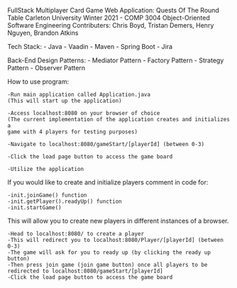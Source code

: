 FullStack Multiplayer Card Game Web Application: Quests Of The Round Table
Carleton University Winter 2021 - COMP 3004 Object-Oriented Software Engineering
Contributers: Chris Boyd, Tristan Demers, Henry Nguyen, Brandon Atkins

Tech Stack:
	- Java
	- Vaadin
	- Maven
	- Spring Boot
	- Jira

Back-End Design Patterns:
	- Mediator Pattern
	- Factory Pattern
	- Strategy Pattern
	- Observer Pattern

How to use program:

	-Run main application called Application.java
	(This will start up the application)

	-Access localhost:8080 on your browser of choice
	(The current implementation of the application creates and initializes a 
	game with 4 players for testing purposes)

	-Navigate to localhost:8080/gameStart/[playerId] (between 0-3)

	-Click the load page button to access the game board

	-Utilize the application


If you would like to create and initialize players comment in code for:
	
	-init.joinGame() function
	-init.getPlayer().readyUp() function
	-init.startGame()

This will allow you to create new players in different instances of a browser.

	-Head to localhost:8080/ to create a player
	-This will redirect you to localhost:8080/Player/[playerId] (between 0-3)
	-The game will ask for you to ready up (by clicking the ready up button)
	-Then press join game (join game button) once all players to be redirected to localhost:8080/gameStart/[playerId]
	-Click the load page button to access the game board